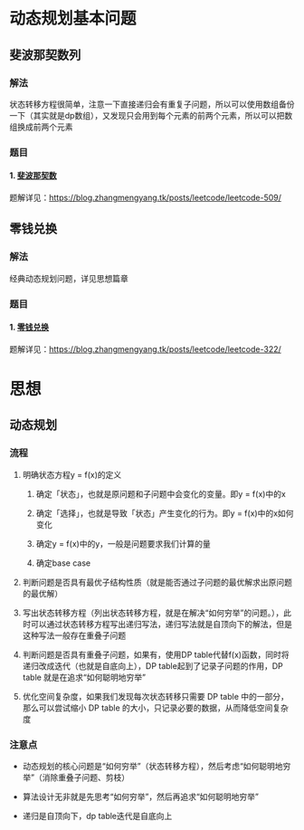 # 动态规划基本问题

## 斐波那契数列

### 解法

状态转移方程很简单，注意一下直接递归会有重复子问题，所以可以使用数组备份一下（其实就是dp数组），又发现只会用到每个元素的前两个元素，所以可以把数组换成前两个元素

### 题目

#### 1. [斐波那契数](https://leetcode.cn/problems/fibonacci-number/)

题解详见：<https://blog.zhangmengyang.tk/posts/leetcode/leetcode-509/>

## 零钱兑换

### 解法

经典动态规划问题，详见思想篇章

### 题目

#### 1. [零钱兑换](https://leetcode.cn/problems/coin-change/)

题解详见：<https://blog.zhangmengyang.tk/posts/leetcode/leetcode-322/>

# 思想

## 动态规划

### 流程

1. 明确状态方程y = f(x)的定义
   
   1. 确定「状态」，也就是原问题和子问题中会变化的变量。即y = f(x)中的x
   
   2. 确定「选择」，也就是导致「状态」产生变化的行为。即y = f(x)中的x如何变化
   
   3. 确定y = f(x)中的y，一般是问题要求我们计算的量
   
   4. 确定base case

2. 判断问题是否具有最优子结构性质（就是能否通过子问题的最优解求出原问题的最优解）

3. 写出状态转移方程（列出状态转移方程，就是在解决“如何穷举”的问题。），此时可以通过状态转移方程写出递归写法，递归写法就是自顶向下的解法，但是这种写法一般存在重叠子问题

4. 判断问题是否具有重叠子问题，如果有，使用DP table代替f(x)函数，同时将递归改成迭代（也就是自底向上），DP table起到了记录子问题的作用，DP table 就是在追求“如何聪明地穷举”

5. 优化空间复杂度，如果我们发现每次状态转移只需要 DP table 中的一部分，那么可以尝试缩小 DP table 的大小，只记录必要的数据，从而降低空间复杂度

### 注意点

- 动态规划的核心问题是“如何穷举”（状态转移方程），然后考虑“如何聪明地穷举”（消除重叠子问题、剪枝）

- 算法设计无非就是先思考“如何穷举”，然后再追求“如何聪明地穷举”

- 递归是自顶向下，dp table迭代是自底向上
